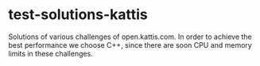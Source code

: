 # test-solutions-kattis
Solutions of various challenges of open.kattis.com. In order to achieve the best performance we choose C++, since there are soon CPU and memory limits in these challenges.
